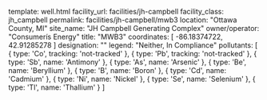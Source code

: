 template: well.html
facility_url: facilities/jh-campbell
facility_class: jh_campbell
permalink: facilities/jh-campbell/mwb3
location: "Ottawa County, MI"
site_name: "JH Campbell Generating Complex"
owner/operator: "Consumerís Energy"
title: "MWB3"
coordinates: [
  -86.18374722,
  42.91285278
]
designation: ""
legend: "Neither, In Compliance"
pollutants: [
  { 
    type: 'Co',
    tracking: 'not-tracked'
  },
  {
    type: 'Pb',
    tracking: 'not-tracked'
  },
  {
    type: 'Sb',
    name: 'Antimony'
  },
  {
    type: 'As',
    name: 'Arsenic'
  },
  {
    type: 'Be',
    name: 'Beryllium'
  },
  {
    type: 'B',
    name: 'Boron'
  },
  {
    type: 'Cd',
    name: 'Cadmium'
  },
  {
    type: 'Ni',
    name: 'Nickel'
  },
  {
    type: 'Se',
    name: 'Selenium'
  },
  {
    type: 'Tl',
    name: 'Thallium'
  }
]
